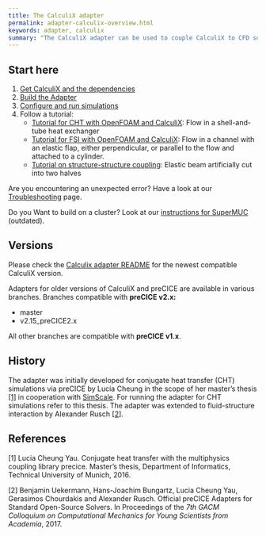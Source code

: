 ```yaml
---
title: The CalculiX adapter
permalink: adapter-calculix-overview.html
keywords: adapter, calculix
summary: "The CalculiX adapter can be used to couple CalculiX to CFD solvers for FSI or CHT application or even to couple CalculiX to itself."
---
```




## Start here

1. [Get CalculiX and the dependencies](adapter-calculix-get-calculix.html)
2. [Build the Adapter](adapter-calculix-get-adapter.html)
3. [Configure and run simulations](adapter-calculix-config.html)
4. Follow a tutorial:
   * [Tutorial for CHT with OpenFOAM and CalculiX](https://github.com/precice/precice/wiki/Tutorial-for-CHT-with-OpenFOAM-and-CalculiX): Flow in a shell-and-tube heat exchanger
   * [Tutorial for FSI with OpenFOAM and CalculiX](https://github.com/precice/precice/wiki/Tutorial-for-FSI-with-OpenFOAM-and-CalculiX): Flow in a channel with an elastic flap, either perpendicular, or parallel to the flow and attached to a cylinder.
   * [Tutorial on structure-structure coupling](https://github.com/precice/precice/wiki/Tutorial-for-SSI-with-CalculiX): Elastic beam artificially cut into two halves 

Are you encountering an unexpected error? Have a look at our [Troubleshooting](adapter-calculix-troubleshooting.html) page.

Do you Want to build on a cluster? Look at our [instructions for SuperMUC](adapter-calculix-supermuc.html) (outdated).




## Versions

Please check the [Calculix adapter README](https://github.com/precice/calculix-adapter/blob/master/README.md) for the newest compatible CalculiX version.

Adapters for older versions of CalculiX and preCICE are available in various branches. Branches compatible with **preCICE v2.x:**
 - master
 - v2.15_preCICE2.x
 
All other branches are compatible with **preCICE v1.x**. 

## History

The adapter was initially developed for conjugate heat transfer (CHT) simulations via preCICE by Lucia Cheung in the scope of her master’s thesis [[1]](https://www5.in.tum.de/pub/Cheung2016_Thesis.pdf) in cooperation with [SimScale](https://www.simscale.com/). For running the adapter for CHT simulations refer to this thesis. The adapter was extended to fluid-structure interaction by Alexander Rusch [[2]](https://www.gacm2017.uni-stuttgart.de/registration/Upload/ExtendedAbstracts/ExtendedAbstract_0138.pdf).

## References

[1] Lucia Cheung Yau. Conjugate heat transfer with the multiphysics coupling library precice. Master’s thesis, Department of Informatics, Technical University of Munich, 2016.

[2] Benjamin Uekermann, Hans-Joachim Bungartz, Lucia Cheung Yau, Gerasimos Chourdakis and Alexander Rusch. Official preCICE Adapters for Standard Open-Source Solvers. In Proceedings of the _7th GACM Colloquium on Computational Mechanics for Young Scientists from Academia_, 2017. 

